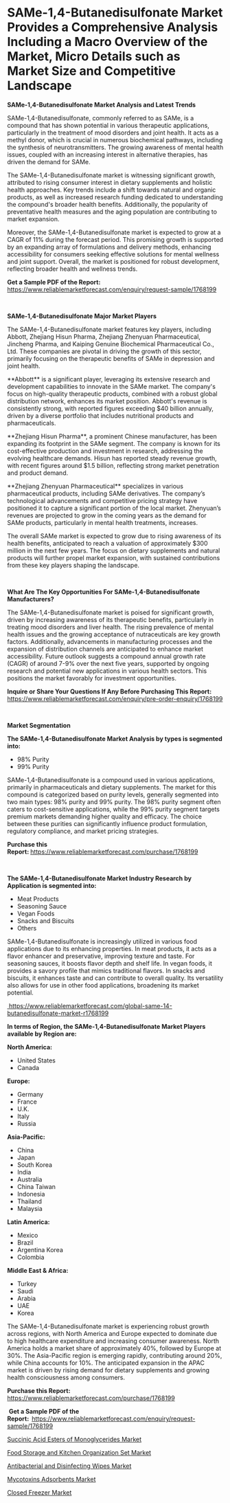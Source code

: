 <p><h1>SAMe-1,4-Butanedisulfonate Market Provides a Comprehensive Analysis Including a Macro Overview of the Market, Micro Details such as Market Size and Competitive Landscape</h1></p><p><strong>SAMe-1,4-Butanedisulfonate Market Analysis and Latest Trends</strong></p>
<p><p>SAMe-1,4-Butanedisulfonate, commonly referred to as SAMe, is a compound that has shown potential in various therapeutic applications, particularly in the treatment of mood disorders and joint health. It acts as a methyl donor, which is crucial in numerous biochemical pathways, including the synthesis of neurotransmitters. The growing awareness of mental health issues, coupled with an increasing interest in alternative therapies, has driven the demand for SAMe.</p><p>The SAMe-1,4-Butanedisulfonate market is witnessing significant growth, attributed to rising consumer interest in dietary supplements and holistic health approaches. Key trends include a shift towards natural and organic products, as well as increased research funding dedicated to understanding the compound's broader health benefits. Additionally, the popularity of preventative health measures and the aging population are contributing to market expansion.</p><p>Moreover, the SAMe-1,4-Butanedisulfonate market is expected to grow at a CAGR of 11% during the forecast period. This promising growth is supported by an expanding array of formulations and delivery methods, enhancing accessibility for consumers seeking effective solutions for mental wellness and joint support. Overall, the market is positioned for robust development, reflecting broader health and wellness trends.</p></p>
<p><strong>Get a Sample PDF of the Report:&nbsp;</strong> <a href="https://www.reliablemarketforecast.com/enquiry/request-sample/1768199?utm_campaign=1097&utm_medium=2&utm_source=Github&utm_content=ia&utm_term=05042025&utm_id=same-14-butanedisulfonate">https://www.reliablemarketforecast.com/enquiry/request-sample/1768199</a></p>
<p>&nbsp;</p>
<p><strong>SAMe-1,4-Butanedisulfonate Major Market Players</strong></p>
<p><p>The SAMe-1,4-Butanedisulfonate market features key players, including Abbott, Zhejiang Hisun Pharma, Zhejiang Zhenyuan Pharmaceutical, Jincheng Pharma, and Kaiping Genuine Biochemical Pharmaceutical Co., Ltd. These companies are pivotal in driving the growth of this sector, primarily focusing on the therapeutic benefits of SAMe in depression and joint health.</p><p>**Abbott** is a significant player, leveraging its extensive research and development capabilities to innovate in the SAMe market. The company's focus on high-quality therapeutic products, combined with a robust global distribution network, enhances its market position. Abbott's revenue is consistently strong, with reported figures exceeding $40 billion annually, driven by a diverse portfolio that includes nutritional products and pharmaceuticals.</p><p>**Zhejiang Hisun Pharma**, a prominent Chinese manufacturer, has been expanding its footprint in the SAMe segment. The company is known for its cost-effective production and investment in research, addressing the evolving healthcare demands. Hisun has reported steady revenue growth, with recent figures around $1.5 billion, reflecting strong market penetration and product demand.</p><p>**Zhejiang Zhenyuan Pharmaceutical** specializes in various pharmaceutical products, including SAMe derivatives. The company’s technological advancements and competitive pricing strategy have positioned it to capture a significant portion of the local market. Zhenyuan’s revenues are projected to grow in the coming years as the demand for SAMe products, particularly in mental health treatments, increases.</p><p>The overall SAMe market is expected to grow due to rising awareness of its health benefits, anticipated to reach a valuation of approximately $300 million in the next few years. The focus on dietary supplements and natural products will further propel market expansion, with sustained contributions from these key players shaping the landscape.</p></p>
<p>&nbsp;</p>
<p><strong>What Are The Key Opportunities For SAMe-1,4-Butanedisulfonate Manufacturers?</strong></p>
<p><p>The SAMe-1,4-Butanedisulfonate market is poised for significant growth, driven by increasing awareness of its therapeutic benefits, particularly in treating mood disorders and liver health. The rising prevalence of mental health issues and the growing acceptance of nutraceuticals are key growth factors. Additionally, advancements in manufacturing processes and the expansion of distribution channels are anticipated to enhance market accessibility. Future outlook suggests a compound annual growth rate (CAGR) of around 7-9% over the next five years, supported by ongoing research and potential new applications in various health sectors. This positions the market favorably for investment opportunities.</p></p>
<p><strong>Inquire or Share Your Questions If Any Before Purchasing This Report:</strong> <a href="https://www.reliablemarketforecast.com/enquiry/pre-order-enquiry/1768199?utm_campaign=1097&utm_medium=2&utm_source=Github&utm_content=ia&utm_term=05042025&utm_id=same-14-butanedisulfonate">https://www.reliablemarketforecast.com/enquiry/pre-order-enquiry/1768199</a></p>
<p>&nbsp;</p>
<p><strong>Market Segmentation</strong></p>
<p><strong>The SAMe-1,4-Butanedisulfonate Market Analysis by types is segmented into:</strong></p>
<p><ul><li>98% Purity</li><li>99% Purity</li></ul></p>
<p><p>SAMe-1,4-Butanedisulfonate is a compound used in various applications, primarily in pharmaceuticals and dietary supplements. The market for this compound is categorized based on purity levels, generally segmented into two main types: 98% purity and 99% purity. The 98% purity segment often caters to cost-sensitive applications, while the 99% purity segment targets premium markets demanding higher quality and efficacy. The choice between these purities can significantly influence product formulation, regulatory compliance, and market pricing strategies.</p></p>
<p><strong>Purchase this Report:&nbsp;</strong><a href="https://www.reliablemarketforecast.com/purchase/1768199?utm_campaign=1097&utm_medium=2&utm_source=Github&utm_content=ia&utm_term=05042025&utm_id=same-14-butanedisulfonate">https://www.reliablemarketforecast.com/purchase/1768199</a></p>
<p>&nbsp;</p>
<p><strong>The SAMe-1,4-Butanedisulfonate Market Industry Research by Application is segmented into:</strong></p>
<p><ul><li>Meat Products</li><li>Seasoning Sauce</li><li>Vegan Foods</li><li>Snacks and Biscuits</li><li>Others</li></ul></p>
<p><p>SAMe-1,4-Butanedisulfonate is increasingly utilized in various food applications due to its enhancing properties. In meat products, it acts as a flavor enhancer and preservative, improving texture and taste. For seasoning sauces, it boosts flavor depth and shelf life. In vegan foods, it provides a savory profile that mimics traditional flavors. In snacks and biscuits, it enhances taste and can contribute to overall quality. Its versatility also allows for use in other food applications, broadening its market potential.</p></p>
<p><a href="https://www.reliablemarketforecast.com/global-same-14-butanedisulfonate-market-r1768199?utm_campaign=1097&utm_medium=2&utm_source=Github&utm_content=ia&utm_term=05042025&utm_id=same-14-butanedisulfonate">&nbsp;https://www.reliablemarketforecast.com/global-same-14-butanedisulfonate-market-r1768199</a></p>
<p><strong>In terms of Region, the SAMe-1,4-Butanedisulfonate Market Players available by Region are:</strong></p>
<p>
    <p> <strong> North America: </strong>
        <ul>
            <li>United States</li>
            <li>Canada</li>
        </ul>
        </p> 
    <p> <strong> Europe: </strong>
        <ul>
            <li>Germany</li>
            <li>France</li>
            <li>U.K.</li>
            <li>Italy</li>
            <li>Russia</li>
        </ul>
        </p> 
    <p> <strong> Asia-Pacific: </strong>
        <ul>
            <li>China</li>
            <li>Japan</li>
            <li>South Korea</li>
            <li>India</li>
            <li>Australia</li>
            <li>China Taiwan</li>
            <li>Indonesia</li>
            <li>Thailand</li>
            <li>Malaysia</li>
        </ul>
        </p> 
    <p> <strong> Latin America: </strong>
        <ul>
            <li>Mexico</li>
            <li>Brazil</li>
            <li>Argentina Korea</li>
            <li>Colombia</li>
        </ul>
        </p> 
    <p> <strong> Middle East & Africa: </strong>
        <ul>
            <li>Turkey</li>
            <li>Saudi</li>
            <li>Arabia</li>
            <li>UAE</li>
            <li>Korea</li>
        </ul>
    </p>
    </p>
<p><p>The SAMe-1,4-Butanedisulfonate market is experiencing robust growth across regions, with North America and Europe expected to dominate due to high healthcare expenditure and increasing consumer awareness. North America holds a market share of approximately 40%, followed by Europe at 30%. The Asia-Pacific region is emerging rapidly, contributing around 20%, while China accounts for 10%. The anticipated expansion in the APAC market is driven by rising demand for dietary supplements and growing health consciousness among consumers.</p></p>
<p><strong>Purchase this Report: </strong><a href="https://www.reliablemarketforecast.com/purchase/1768199?utm_campaign=1097&utm_medium=2&utm_source=Github&utm_content=ia&utm_term=05042025&utm_id=same-14-butanedisulfonate">https://www.reliablemarketforecast.com/purchase/1768199</a></p>
<p>&nbsp;<strong>Get a Sample PDF of the Report:&nbsp;&nbsp;</strong><a href="https://www.reliablemarketforecast.com/enquiry/request-sample/1768199?utm_campaign=1097&utm_medium=2&utm_source=Github&utm_content=ia&utm_term=05042025&utm_id=same-14-butanedisulfonate">https://www.reliablemarketforecast.com/enquiry/request-sample/1768199</a></p>
<p><strong></strong></p>
<p><p><a href="https://github.com/koskasislo39/Market-Research-Report-List-1/blob/main/succinic-acid-esters-of-monoglycerides-market.md?utm_campaign=1097&utm_medium=2&utm_source=Github&utm_content=ia&utm_term=05042025&utm_id=same-14-butanedisulfonate">Succinic Acid Esters of Monoglycerides Market</a></p><p><a href="https://github.com/oliffzillamv/Market-Research-Report-List-1/blob/main/food-storage-and-kitchen-organization-set-market.md?utm_campaign=1097&utm_medium=2&utm_source=Github&utm_content=ia&utm_term=05042025&utm_id=same-14-butanedisulfonate">Food Storage and Kitchen Organization Set Market</a></p><p><a href="https://github.com/seyalshudae7/Market-Research-Report-List-1/blob/main/antibacterial-and-disinfecting-wipes-market.md?utm_campaign=1097&utm_medium=2&utm_source=Github&utm_content=ia&utm_term=05042025&utm_id=same-14-butanedisulfonate">Antibacterial and Disinfecting Wipes Market</a></p><p><a href="https://github.com/baetahassaz6/Market-Research-Report-List-1/blob/main/mycotoxins-adsorbents-market.md?utm_campaign=1097&utm_medium=2&utm_source=Github&utm_content=ia&utm_term=05042025&utm_id=same-14-butanedisulfonate">Mycotoxins Adsorbents Market</a></p><p><a href="https://github.com/giulyankela/Market-Research-Report-List-1/blob/main/closed-freezer-market.md?utm_campaign=1097&utm_medium=2&utm_source=Github&utm_content=ia&utm_term=05042025&utm_id=same-14-butanedisulfonate">Closed Freezer Market</a></p></p>